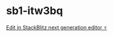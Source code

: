 # sb1-itw3bq

[Edit in StackBlitz next generation editor ⚡️](https://stackblitz.com/~/github.com/PietraValentina-tech/sb1-itw3bq)